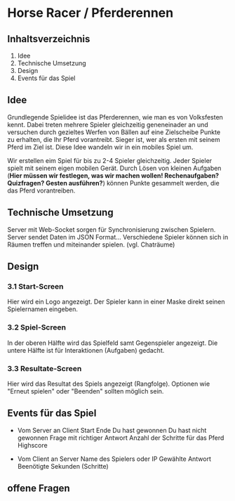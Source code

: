 Horse Racer / Pferderennen
======================

Inhaltsverzeichnis
----------------------
1. Idee
2. Technische Umsetzung
3. Design
4. Events für das Spiel

Idee
----------------------
Grundlegende Spielidee ist das Pferderennen, wie man es von Volksfesten kennt. Dabei treten mehrere Spieler gleichzeitig geneneinader an und versuchen durch gezieltes Werfen von Bällen auf eine Zielscheibe Punkte zu erhalten, die Ihr Pferd vorantreibt. Sieger ist, wer als ersten mit seinem Pferd im Ziel ist. Diese Idee wandeln wir in ein mobiles Spiel um.

Wir erstellen eim Spiel für bis zu 2-4 Spieler gleichzeitig. Jeder Spieler spielt mit seinem eigen mobilen Gerät. Durch Lösen von kleinen Aufgaben (**Hier müssen wir festlegen, was wir machen wollen! Rechenaufgaben? Quizfragen? Gesten ausführen?**) können Punkte gesammelt werden, die das Pferd vorantreiben.

Technische Umsetzung
----------------------
Server mit Web-Socket sorgen für Synchronisierung zwischen Spielern.
Server sendet Daten im JSON Format...
Verschiedene Spieler können sich in
Räumen treffen und miteinander spielen.
(vgl. Chaträume)


Design
----------------------
### 3.1 Start-Screen
Hier wird ein Logo angezeigt.
Der Spieler kann in einer Maske direkt seinen Spielernamen eingeben.

### 3.2 Spiel-Screen
In der oberen Hälfte wird das Spielfeld samt Gegenspieler angezeigt.
Die untere Hälfte ist für Interaktionen (Aufgaben) gedacht.

### 3.3 Resultate-Screen
Hier wird das Resultat des Spiels angezeigt (Rangfolge).
Optionen wie "Erneut spielen" oder "Beenden" sollten möglich sein.


Events für das Spiel
----------------------
* Vom Server an Client
Start
Ende
Du hast gewonnen
Du hast nicht gewonnen
Frage mit richtiger Antwort
Anzahl der Schritte für das Pferd
Highscore

* Vom Client an Server
Name des Spielers oder IP
Gewählte Antwort
Beenötigte Sekunden (Schritte)


offene Fragen
----------------------
